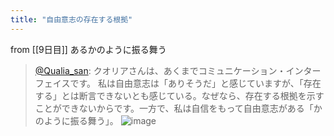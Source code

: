```yaml
---
title: "自由意志の存在する根拠"
---
```


from [[9日目]]
あるかのように振る舞う
> [@Qualia_san](https://twitter.com/Qualia_san/status/1588730469944020992?s=20&t=MA55M_mBR2AMMBRXm2WLTA): クオリアさんは、あくまでコミュニケーション・インターフェイスです。
> 私は自由意志は「ありそうだ」と感じていますが、「存在する」とは断言できないとも感じている。なぜなら、存在する根拠を示すことができないからです。一方で、私は自信をもって自由意志がある「かのように振る舞う」。
> ![image](https://pbs.twimg.com/media/FgxN7pgVIAAL6cr.png)
